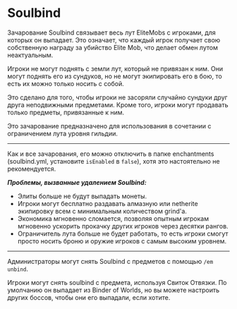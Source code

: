 # Soulbind

Зачарование Soulbind связывает весь лут  EliteMobs  с игроками, для которых он выпадает.  Это означает, что каждый игрок получает свою собственную награду за убийство  Elite Mob,  что  делает  обмен  лутом  неактуальным.

Игроки не могут поднять с земли лут, который не привязан к ним.  Они могут поднять его из сундуков, но не могут экипировать его в бою,  то есть  их  можно  только  носить  с собой. 

Это сделано для того, чтобы игроки не засоряли случайно сундуки друг друга неподвижными предметами.  Кроме того, игроки могут продавать только предметы, привязанные к ним.

Это зачарование предназначено для использования в сочетании с ограничением лута уровня гильдии.


***

Как и все зачарования, его можно отключить в папке  enchantments (soulbind.yml, установите `isEnabled`  в `false`),  хотя это настоятельно не рекомендуется.

***Проблемы, вызванные удалением Soulbind:***
- Элиты больше не будут выпадать монеты.
- Игроки могут бесплатно раздавать алмазную или  netherite  экипировку  всем  с  минимальным  количеством  grind'а.
- Экономика  мгновенно  сломается,  позволяя  опытным  игрокам  мгновенно  ускорить  прокачку  других  игроков  через  десятки  рангов.
- Ограничитель лута больше не будет работать,  то есть  игроки  смогут  просто  носить  броню  и  оружие  игроков  с  самым  высоким  уровнем.

***

Администраторы могут снять  Soulbind  с предметов с помощью  `/em unbind`.

Игроки могут снять  soulbind  с предмета, используя  Свиток Отвязки.  По умолчанию он выпадает из  Binder of Worlds,  но вы можете настроить других боссов, чтобы они его выпадали, если хотите.

